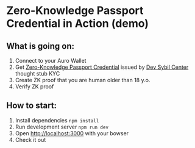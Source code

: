 # Zero-Knowledge Passport Credential in Action (demo)

## What is going on:

1. Connect to your Auro Wallet
2. Get [Zero-Knowledge Passport Credential](https://www.craft.me/s/fP61xnwdZ9GZmg) issued by [Dev Sybil Center](https://app.dev.sybil.center) thought stub KYC
3. Create ZK proof that you are human older than 18 y.o.
4. Verify ZK proof

## How to start:

1. Install dependencies `npm install`
2. Run development server `npm run dev`
3. Open  [http://localhost:3000]( http://localhost:3000) with your bowser
4. Check it out
